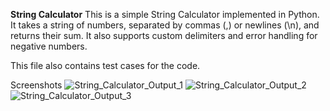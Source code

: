 **String Calculator**
This is a simple String Calculator implemented in Python. It takes a string of numbers, separated by commas (,) or newlines (\n), and returns their sum. It also supports custom delimiters and error handling for negative numbers.

This file also contains test cases for the code.

Screenshots
![String_Calculator_Output_1](https://github.com/user-attachments/assets/15bdbb16-16d0-4b29-9eb5-19dce9b670f6)
![String_Calculator_Output_2](https://github.com/user-attachments/assets/533838db-6a3b-4f8d-b796-d6148490ce48)
![String_Calculator_Output_3](https://github.com/user-attachments/assets/8fde43e3-9107-47c1-9191-9375b55dee7b)

